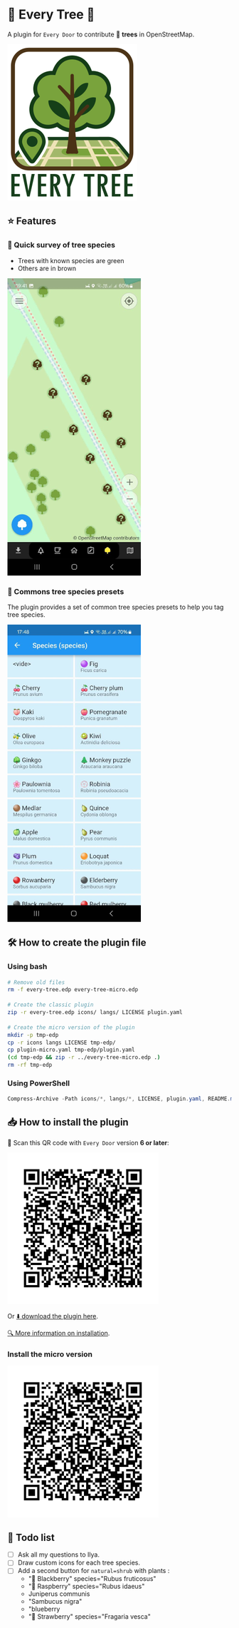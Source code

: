 # 🌳 Every Tree 🌲

A plugin for `Every Door` to contribute 🌳 **trees** in OpenStreetMap.

![Every Tree Logo](assets/every-tree-logo.png)

## ⭐ Features

### 👀 Quick survey of tree species

- Trees with known species are green
- Others are in brown

![Main](assets/main.png)

### 🍒 Commons tree species presets

The plugin provides a set of common tree species presets to help you tag tree species.

![Presets](assets/add-tree.png)

## 🛠️ How to create the plugin file

### Using bash

```bash
# Remove old files
rm -f every-tree.edp every-tree-micro.edp

# Create the classic plugin
zip -r every-tree.edp icons/ langs/ LICENSE plugin.yaml

# Create the micro version of the plugin
mkdir -p tmp-edp
cp -r icons langs LICENSE tmp-edp/
cp plugin-micro.yaml tmp-edp/plugin.yaml
(cd tmp-edp && zip -r ../every-tree-micro.edp .)
rm -rf tmp-edp
```

### Using PowerShell

```powershell
Compress-Archive -Path icons/*, langs/*, LICENSE, plugin.yaml, README.md -DestinationPath every-tree.edp
```

## 📥 How to install the plugin

📲 Scan this QR code with `Every Door` version **6 or later**:

![QR Code](assets/qr-code.png)

Or [⬇️ download the plugin here](https://raw.githubusercontent.com/Binnette/every-tree/refs/heads/main/every-tree.edp).

[🔍 More information on installation](https://every-door.app/plugins/install/).

### Install the micro version

![QR Code micro](assets/qr-code-micro.png)

## 📝 Todo list
- [ ] Ask all my questions to Ilya.
- [ ] Draw custom icons for each tree species.
- [ ] Add a second button for `natural=shrub` with plants :
    - "🍇 Blackberry" species="Rubus fruticosus"
    - "🔴 Raspberry" species="Rubus idaeus"
    - Juniperus communis
    - "Sambucus nigra"
    - "blueberry
    - "🌱 Strawberry" species="Fragaria vesca"